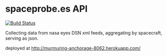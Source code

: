 # spaceprobe.es API

[![Build Status](https://travis-ci.org/spacehackers/api.spaceprob.es.svg)](https://travis-ci.org/spacehackers/api.spaceprob.es)


Collecting data from nasa eyes DSN xml feeds, aggregating by spacecraft, serving as json.

deployed at http://murmuring-anchorage-8062.herokuapp.com/
